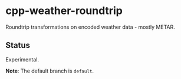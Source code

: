 # cpp-weather-roundtrip

Roundtrip transformations on encoded weather data - mostly METAR.

## Status

Experimental.

**Note**: The default branch is `default`.
